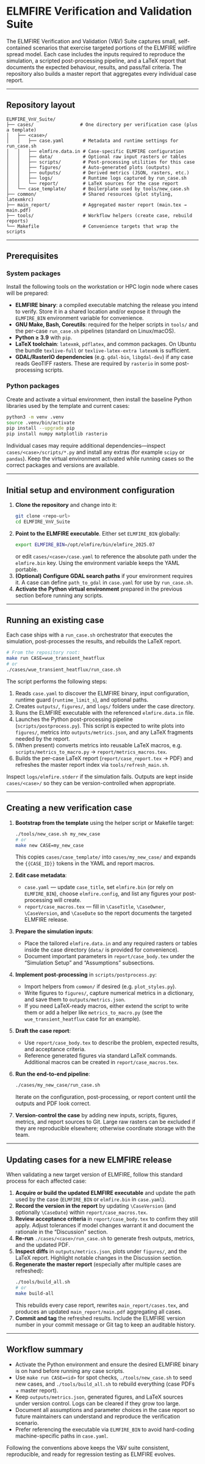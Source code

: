 # ELMFIRE Verification and Validation Suite

The ELMFIRE Verification and Validation (V&V) Suite captures small, self-contained
scenarios that exercise targeted portions of the ELMFIRE wildfire spread model.
Each case includes the inputs required to reproduce the simulation, a scripted
post-processing pipeline, and a LaTeX report that documents the expected
behaviour, results, and pass/fail criteria. The repository also builds a master
report that aggregates every individual case report.

---

## Repository layout

```text
ELMFIRE_VnV_Suite/
├── cases/                 # One directory per verification case (plus a template)
│   ├── <case>/
│   │   ├── case.yaml       # Metadata and runtime settings for run_case.sh
│   │   ├── elmfire.data.in # Case-specific ELMFIRE configuration
│   │   ├── data/           # Optional raw input rasters or tables
│   │   ├── scripts/        # Post-processing utilities for this case
│   │   ├── figures/        # Auto-generated plots (outputs)
│   │   ├── outputs/        # Derived metrics (JSON, rasters, etc.)
│   │   ├── logs/           # Runtime logs captured by run_case.sh
│   │   └── report/         # LaTeX sources for the case report
│   └── case_template/      # Boilerplate used by tools/new_case.sh
├── common/                 # Shared resources (plot styling, latexmkrc)
├── main_report/            # Aggregated master report (main.tex → main.pdf)
├── tools/                  # Workflow helpers (create case, rebuild reports)
└── Makefile                # Convenience targets that wrap the scripts
```

---

## Prerequisites

### System packages

Install the following tools on the workstation or HPC login node where cases
will be prepared:

- **ELMFIRE binary**: a compiled executable matching the release you intend to
  verify. Store it in a shared location and/or expose it through the
  `ELMFIRE_BIN` environment variable for convenience.
- **GNU Make, Bash, Coreutils**: required for the helper scripts in `tools/` and
  the per-case `run_case.sh` pipelines (standard on Linux/macOS).
- **Python ≥ 3.9** with `pip`.
- **LaTeX toolchain**: `latexmk`, `pdflatex`, and common packages. On Ubuntu the
  bundle `texlive-full` or `texlive-latex-extra latexmk` is sufficient.
- **GDAL/RasterIO dependencies** (e.g. `gdal-bin`, `libgdal-dev`) if any case
  reads GeoTIFF rasters. These are required by `rasterio` in some post-processing
  scripts.

### Python packages

Create and activate a virtual environment, then install the baseline Python
libraries used by the template and current cases:

```bash
python3 -m venv .venv
source .venv/bin/activate
pip install --upgrade pip
pip install numpy matplotlib rasterio
```

Individual cases may require additional dependencies—inspect
`cases/<case>/scripts/*.py` and install any extras (for example `scipy` or
`pandas`). Keep the virtual environment activated while running cases so the
correct packages and versions are available.

---

## Initial setup and environment configuration

1. **Clone the repository** and change into it:
   ```bash
   git clone <repo-url>
   cd ELMFIRE_VnV_Suite
   ```
2. **Point to the ELMFIRE executable**. Either set `ELMFIRE_BIN` globally:
   ```bash
   export ELMFIRE_BIN=/opt/elmfire/bin/elmfire_2025.07
   ```
   or edit `cases/<case>/case.yaml` to reference the absolute path under the
   `elmfire.bin` key. Using the environment variable keeps the YAML portable.
3. **(Optional) Configure GDAL search paths** if your environment requires it.
   A case can define `path_to_gdal` in `case.yaml` for use by `run_case.sh`.
4. **Activate the Python virtual environment** prepared in the previous section
   before running any scripts.

---

## Running an existing case

Each case ships with a `run_case.sh` orchestrator that executes the simulation,
post-processes the results, and rebuilds the LaTeX report.

```bash
# From the repository root:
make run CASE=wue_transient_heatflux
# or
./cases/wue_transient_heatflux/run_case.sh
```

The script performs the following steps:

1. Reads `case.yaml` to discover the ELMFIRE binary, input configuration, runtime
   guard (`runtime_limit_s`), and optional paths.
2. Creates `outputs/`, `figures/`, and `logs/` folders under the case directory.
3. Runs the ELMFIRE executable with the referenced `elmfire.data.in` file.
4. Launches the Python post-processing pipeline (`scripts/postprocess.py`). This
   script is expected to write plots into `figures/`, metrics into
   `outputs/metrics.json`, and any LaTeX fragments needed by the report.
5. (When present) converts metrics into reusable LaTeX macros, e.g.
   `scripts/metrics_to_macro.py` → `report/metrics_macros.tex`.
6. Builds the per-case LaTeX report (`report/case_report.tex` → PDF) and refreshes
   the master report index via `tools/refresh_main.sh`.

Inspect `logs/elmfire.stderr` if the simulation fails. Outputs are kept inside
`cases/<case>/` so they can be version-controlled when appropriate.

---

## Creating a new verification case

1. **Bootstrap from the template** using the helper script or Makefile target:
   ```bash
   ./tools/new_case.sh my_new_case
   # or
   make new CASE=my_new_case
   ```
   This copies `cases/case_template/` into `cases/my_new_case/` and expands the
   `{{CASE_ID}}` tokens in the YAML and report macros.

2. **Edit case metadata**:
   - `case.yaml` — update `case_title`, set `elmfire.bin` (or rely on
     `ELMFIRE_BIN`), choose `elmfire.config`, and list any figures your
     post-processing will create.
   - `report/case_macros.tex` — fill in `\CaseTitle`, `\CaseOwner`,
     `\CaseVersion`, and `\CaseDate` so the report documents the targeted
     ELMFIRE release.

3. **Prepare the simulation inputs**:
   - Place the tailored `elmfire.data.in` and any required rasters or tables
     inside the case directory (`data/` is provided for convenience).
   - Document important parameters in `report/case_body.tex` under the
     “Simulation Setup” and “Assumptions” subsections.

4. **Implement post-processing** in `scripts/postprocess.py`:
   - Import helpers from `common/` if desired (e.g. `plot_styles.py`).
   - Write figures to `figures/`, capture numerical metrics in a dictionary, and
     save them to `outputs/metrics.json`.
   - If you need LaTeX-ready macros, either extend the script to write them or
     add a helper like `metrics_to_macro.py` (see the
     `wue_transient_heatflux` case for an example).

5. **Draft the case report**:
   - Use `report/case_body.tex` to describe the problem, expected results, and
     acceptance criteria.
   - Reference generated figures via standard LaTeX commands. Additional macros
     can be created in `report/case_macros.tex`.

6. **Run the end-to-end pipeline**:
   ```bash
   ./cases/my_new_case/run_case.sh
   ```
   Iterate on the configuration, post-processing, or report content until the
   outputs and PDF look correct.

7. **Version-control the case** by adding new inputs, scripts, figures, metrics,
   and report sources to Git. Large raw rasters can be excluded if they are
   reproducible elsewhere; otherwise coordinate storage with the team.

---

## Updating cases for a new ELMFIRE release

When validating a new target version of ELMFIRE, follow this standard process
for each affected case:

1. **Acquire or build the updated ELMFIRE executable** and update the path used
   by the case (`ELMFIRE_BIN` or `elmfire.bin` in `case.yaml`).
2. **Record the version in the report** by updating `\CaseVersion` (and
   optionally `\CaseDate`) within `report/case_macros.tex`.
3. **Review acceptance criteria** in `report/case_body.tex` to confirm they still
   apply. Adjust tolerances if model changes warrant it and document the
   rationale in the “Discussion” section.
4. **Re-run** `./cases/<case>/run_case.sh` to generate fresh outputs, metrics,
   and the updated PDF.
5. **Inspect diffs** in `outputs/metrics.json`, plots under `figures/`, and the
   LaTeX report. Highlight notable changes in the Discussion section.
6. **Regenerate the master report** (especially after multiple cases are
   refreshed):
   ```bash
   ./tools/build_all.sh
   # or
   make build-all
   ```
   This rebuilds every case report, rewrites `main_report/cases.tex`, and
   produces an updated `main_report/main.pdf` aggregating all cases.
7. **Commit and tag** the refreshed results. Include the ELMFIRE version number
   in your commit message or Git tag to keep an auditable history.

---

## Workflow summary

- Activate the Python environment and ensure the desired ELMFIRE binary is on
  hand before running any case scripts.
- Use `make run CASE=<id>` for spot checks, `./tools/new_case.sh` to seed new
  cases, and `./tools/build_all.sh` to rebuild everything (case PDFs + master
  report).
- Keep `outputs/metrics.json`, generated figures, and LaTeX sources under
  version control. Logs can be cleared if they grow too large.
- Document all assumptions and parameter choices in the case report so future
  maintainers can understand and reproduce the verification scenario.
- Prefer referencing the executable via `ELMFIRE_BIN` to avoid hard-coding
  machine-specific paths in `case.yaml`.

Following the conventions above keeps the V&V suite consistent, reproducible,
and ready for regression testing as ELMFIRE evolves.
